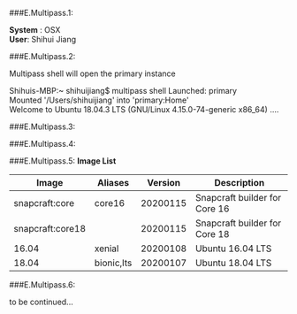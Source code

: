 
###E.Multipass.1: 

**System** : OSX  
**User**: Shihui Jiang 

###E.Multipass.2:

Multipass shell will open the primary instance

Shihuis-MBP:~ shihuijiang$ multipass shell
Launched: primary                                                               
Mounted '/Users/shihuijiang' into 'primary:Home'                                
Welcome to Ubuntu 18.04.3 LTS (GNU/Linux 4.15.0-74-generic x86_64)
....

###E.Multipass.3:

###E.Multipass.4:


###E.Multipass.5:
**Image List**

| Image              |      Aliases       |    Version        |   Description                    |
| ------------------ | ------------------ | ----------------- | -------------------------------- |
| snapcraft:core     |      core16        |    20200115       |   Snapcraft builder for Core 16  |
| snapcraft:core18   |                    |    20200115       |   Snapcraft builder for Core 18  |
| 16.04              |      xenial        |    20200108       |  Ubuntu 16.04 LTS                |
| 18.04              |      bionic,lts    |    20200107       |   Ubuntu 18.04 LTS               |

###E.Multipass.6:

to be continued...




